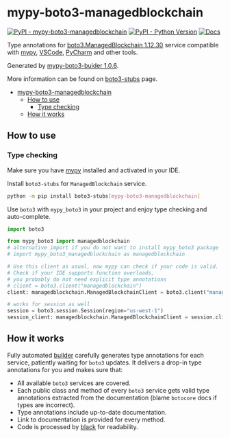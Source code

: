 # mypy-boto3-managedblockchain

[![PyPI - mypy-boto3-managedblockchain](https://img.shields.io/pypi/v/mypy-boto3-managedblockchain.svg?color=blue)](https://pypi.org/project/mypy-boto3-managedblockchain)
[![PyPI - Python Version](https://img.shields.io/pypi/pyversions/mypy-boto3-managedblockchain.svg?color=blue)](https://pypi.org/project/mypy-boto3-managedblockchain)
[![Docs](https://img.shields.io/readthedocs/mypy-boto3-builder.svg?color=blue)](https://mypy-boto3-builder.readthedocs.io/)

Type annotations for
[boto3.ManagedBlockchain 1.12.30](https://boto3.amazonaws.com/v1/documentation/api/1.12.30/reference/services/managedblockchain.html#ManagedBlockchain) service
compatible with [mypy](https://github.com/python/mypy), [VSCode](https://code.visualstudio.com/),
[PyCharm](https://www.jetbrains.com/pycharm/) and other tools.

Generated by [mypy-boto3-buider 1.0.6](https://github.com/vemel/mypy_boto3_builder).

More information can be found on [boto3-stubs](https://pypi.org/project/boto3-stubs/) page.

- [mypy-boto3-managedblockchain](#mypy-boto3-managedblockchain)
  - [How to use](#how-to-use)
    - [Type checking](#type-checking)
  - [How it works](#how-it-works)

## How to use

### Type checking

Make sure you have [mypy](https://github.com/python/mypy) installed and activated in your IDE.

Install `boto3-stubs` for `ManagedBlockchain` service.

```bash
python -m pip install boto3-stubs[mypy-boto3-managedblockchain]
```

Use `boto3` with `mypy_boto3` in your project and enjoy type checking and auto-complete.

```python
import boto3

from mypy_boto3 import managedblockchain
# alternative import if you do not want to install mypy_boto3 package
# import mypy_boto3_managedblockchain as managedblockchain

# Use this client as usual, now mypy can check if your code is valid.
# Check if your IDE supports function overloads,
# you probably do not need explicit type annotations
# client = boto3.client("managedblockchain")
client: managedblockchain.ManagedBlockchainClient = boto3.client("managedblockchain")

# works for session as well
session = boto3.session.Session(region="us-west-1")
session_client: managedblockchain.ManagedBlockchainClient = session.client("managedblockchain")

```

## How it works

Fully automated [builder](https://github.com/vemel/mypy_boto3_builder) carefully generates
type annotations for each service, patiently waiting for `boto3` updates. It delivers
a drop-in type annotations for you and makes sure that:

- All available `boto3` services are covered.
- Each public class and method of every `boto3` service gets valid type annotations
  extracted from the documentation (blame `botocore` docs if types are incorrect).
- Type annotations include up-to-date documentation.
- Link to documentation is provided for every method.
- Code is processed by [black](https://github.com/psf/black) for readability.